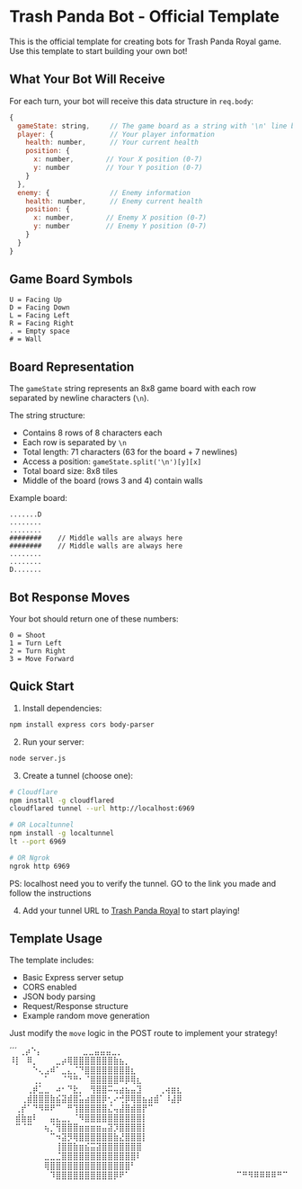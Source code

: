 # Trash Panda Bot - Official Template

This is the official template for creating bots for Trash Panda Royal game. Use this template to start building your own bot!

## What Your Bot Will Receive

For each turn, your bot will receive this data structure in `req.body`:
```javascript
{
  gameState: string,     // The game board as a string with '\n' line breaks
  player: {              // Your player information
    health: number,      // Your current health
    position: {
      x: number,        // Your X position (0-7)
      y: number         // Your Y position (0-7)
    }
  },
  enemy: {               // Enemy information
    health: number,      // Enemy current health
    position: {
      x: number,        // Enemy X position (0-7)
      y: number         // Enemy Y position (0-7)
    }
  }
}
```

## Game Board Symbols
```
U = Facing Up
D = Facing Down
L = Facing Left
R = Facing Right
. = Empty space
# = Wall
```

## Board Representation

The `gameState` string represents an 8x8 game board with each row separated by newline characters (`\n`).

The string structure:
- Contains 8 rows of 8 characters each 
- Each row is separated by `\n`
- Total length: 71 characters (63 for the board + 7 newlines)
- Access a position: `gameState.split('\n')[y][x]`
- Total board size: 8x8 tiles
- Middle of the board (rows 3 and 4) contain walls

Example board:
```
.......D
........
........
########    // Middle walls are always here
########    // Middle walls are always here
........
........
D.......
```

## Bot Response Moves
Your bot should return one of these numbers:
```
0 = Shoot
1 = Turn Left
2 = Turn Right
3 = Move Forward
```

## Quick Start
1. Install dependencies:
```bash
npm install express cors body-parser
```

2. Run your server:
```bash
node server.js
```

3. Create a tunnel (choose one):
```bash
# Cloudflare
npm install -g cloudflared
cloudflared tunnel --url http://localhost:6969

# OR Localtunnel
npm install -g localtunnel
lt --port 6969

# OR Ngrok
ngrok http 6969
```

PS: localhost need you to verify the tunnel. GO to the link you made and follow the instructions 

4. Add your tunnel URL to [Trash Panda Royal](https://trash-panda-royal.vercel.app/join) to start playing!

## Template Usage
The template includes:
- Basic Express server setup
- CORS enabled
- JSON body parsing
- Request/Response structure
- Example random move generation

Just modify the `move` logic in the POST route to implement your strategy!



´´´
⢀⡴⠑⡄⠀⠀⠀⠀⠀⠀⠀⣀⣀⣤⣤⣤⣀⡀⠀⠀⠀⠀⠀⠀⠀⠀⠀⠀⠀⠀ 
⠸⡇⠀⠿⡀⠀⠀⠀⣀⡴⢿⣿⣿⣿⣿⣿⣿⣿⣷⣦⡀⠀⠀⠀⠀⠀⠀⠀⠀⠀ 
⠀⠀⠀⠀⠑⢄⣠⠾⠁⣀⣄⡈⠙⣿⣿⣿⣿⣿⣿⣿⣿⣆⠀⠀⠀⠀⠀⠀⠀⠀ 
⠀⠀⠀⠀⢀⡀⠁⠀⠀⠈⠙⠛⠂⠈⣿⣿⣿⣿⣿⠿⡿⢿⣆⠀⠀⠀⠀⠀⠀⠀ 
⠀⠀⠀⢀⡾⣁⣀⠀⠴⠂⠙⣗⡀⠀⢻⣿⣿⠭⢤⣴⣦⣤⣹⠀⠀⠀⢀⢴⣶⣆ 
⠀⠀⢀⣾⣿⣿⣿⣷⣮⣽⣾⣿⣥⣴⣿⣿⡿⢂⠔⢚⡿⢿⣿⣦⣴⣾⠁⠸⣼⡿ 
⠀⢀⡞⠁⠙⠻⠿⠟⠉⠀⠛⢹⣿⣿⣿⣿⣿⣌⢤⣼⣿⣾⣿⡟⠉⠀⠀⠀⠀⠀ 
⠀⣾⣷⣶⠇⠀⠀⣤⣄⣀⡀⠈⠻⣿⣿⣿⣿⣿⣿⣿⣿⣿⣿⡇⠀⠀⠀⠀⠀⠀ 
⠀⠉⠈⠉⠀⠀⢦⡈⢻⣿⣿⣿⣶⣶⣶⣶⣤⣽⡹⣿⣿⣿⣿⡇⠀⠀⠀⠀⠀⠀ 
⠀⠀⠀⠀⠀⠀⠀⠉⠲⣽⡻⢿⣿⣿⣿⣿⣿⣿⣷⣜⣿⣿⣿⡇⠀⠀⠀⠀⠀⠀ 
⠀⠀⠀⠀⠀⠀⠀⠀⢸⣿⣿⣷⣶⣮⣭⣽⣿⣿⣿⣿⣿⣿⣿⠀⠀⠀⠀⠀⠀⠀ 
⠀⠀⠀⠀⠀⠀⣀⣀⣈⣿⣿⣿⣿⣿⣿⣿⣿⣿⣿⣿⣿⣿⠇⠀⠀⠀⠀⠀⠀⠀ 
⠀⠀⠀⠀⠀⠀⢿⣿⣿⣿⣿⣿⣿⣿⣿⣿⣿⣿⣿⣿⣿⠃⠀⠀⠀⠀⠀⠀⠀⠀ 
⠀⠀⠀⠀⠀⠀⠀⠹⣿⣿⣿⣿⣿⣿⣿⣿⣿⣿⡿⠟⠁⠀⠀⠀⠀⠀⠀⠀⠀⠀ 
⠀⠀⠀⠀⠀⠀⠀⠀⠀⠉⠛⠻⠿⠿⠿⠿⠛⠉
```